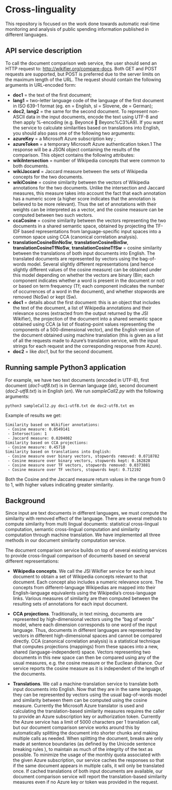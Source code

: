 # Cross-linguality
This repository is focused on the work done towards automatic real-time monitoring and analysis of public spending information published in different languages.

## API service description
To call the document comparison web service, the user should send an HTTP request to: http://wikifier.org/compare-docs. Both GET and POST requests are supported, but POST is preferred due to the server limits on the maximum length of the URL.
The request should contain the following arguments in URL-encoded form:
- **doc1** = the text of the first document;
- **lang1** = two-letter language code of the language of the first document in ISO 639-1 format (eg. en = English, sl = Slovene, de = German);
- **doc2**, **lang2** = the same for the second document.
To represent non-ASCII data in the input documents, encode the text using UTF-8 and then apply %-encoding (e.g. Beyoncé  Beyonc%C3%A9).
If you want the service to calculate similarities based on translations into English, you should also pass one of the following two arguments:
- **azureKey** =  a Microsoft Azure subscription key ;
- **azureToken** = a temporary Microsoft Azure authentication token.1
The response will be a JSON object containing the results of the comparison. This object contains the following attributes:
- **wikiIntersection** = number of Wikipedia concepts that were common to both documents.
- **wikiJaccard** = Jaccard measure between the sets of Wikipedia concepts for the two documents.
- **wikiCosine** = cosine similarity between the vectors of Wikipedia annotations for the two documents. Unlike the intersection and Jaccard measures, this measure takes into account the fact that each annotation has a numeric score (a higher score indicates that the annotation is believed to be more relevant). Thus the set of annotations with their weights can be interpreted as a vector, and the cosine measure can be computed between two such vectors.
- **ccaCosine** = cosine similarity between the vectors representing the two documents in a shared semantic space, obtained by projecting the TF-IDF based representations from language-specific input spaces into a common space using CCA (canonical correlation analysis).
- **translationCosineBinNoSw**, **translationCosineBinSw**, **translationCosineTfNoSw**, **translationCosineTfSw** = cosine similarity between the translations of both input documents into English. The translated documents are represented by vectors using the bag-of-words model. Several slightly different representations (and hence slightly different values of the cosine measure) can be obtained under this model depending on whether the vectors are binary (Bin; each component indicates whether a word is present in the document or not) or based on term frequency (Tf; each component indicates the number of occurrences of a word in the document), and whether stopwords are removed (NoSw) or kept (Sw). 
- **doc1** = details about the first document: this is an object that includes the text of the document, a list of Wikipedia annotations and their relevance scores (extracted from the output returned by the JSI Wikifier), the projection of the document into a shared semantic space obtained using CCA (a list of floating-point values representing the components of a 500-dimensional vector), and the English version of the document obtained using machine translation (this is given as a list of all the requests made to Azure’s translation service, with the input strings for each request and the corresponding response from Azure).
- **doc2** = like *doc1*, but for the second document.

## Running sample Python3 application
For example, we have two text documents (encoded in UTF-8), first document (*doc1-utf8.txt*) is in German language (*de*), second document (*doc2-utf8.txt*) is in English (*en*). We run *sampleCall2.py* with the following arguments:

```python3 sampleCall2.py doc1-utf8.txt de doc2-utf8.txt en```

Example of results we get:

```
Similarity based on Wikifier annotations:
 - Cosine measure: 0.0549141
 - Intersection: 1
 - Jaccard measure: 0.0204082
Similarity based on CCA projections:
 - Cosine measure: 0.45718
Similarity based on translations into English:
 - Cosine measure over binary vectors, stopwords removed: 0.0718782
 - Cosine measure over binary vectors, stopwords kept: 0.162828
 - Cosine measure over TF vectors, stopwords removed: 0.0373881
 - Cosine measure over TF vectors, stopwords kept: 0.712192
 ```
Both the Cosine and the Jaccard measure return values in the range from 0 to 1, with higher values indicating greater similarity. 

## Background
Since input are text documents in different languages, we must compute the similarity with removed effect of the language. There are several methods to compute similarity from multi lingual documents: statistical cross-lingual computation, semantic cross-lingual computation and similarity computation through machine translation. We have implemented all three methods in our document similarity computation service.

The document comparison service builds on top of several existing services to provide cross-lingual comparison of documents based on several different representations:

- **Wikipedia concepts**. We call the JSI Wikifier service  for each input document to obtain a set of Wikipedia concepts relevant to that document. Each concept also includes a numeric relevance score. The concepts from different-language Wikipedias are mapped into their English-language equivalents using the Wikipedia’s cross-language links. Various measures of similarity are then computed between the resulting sets of annotations for each input document.

- **CCA projections**. Traditionally, in text mining, documents are represented by high-dimensional vectors using the “bag of words” model, where each dimension corresponds to one word of the input language. Thus, documents in different languages are represented by vectors in different high-dimensional spaces and cannot be compared directly. CCA (canonical correlation analysis) is a statistical technique that computes projections (mappings) from these spaces into a new, shared (language-independent) space. Vectors representing two documents in this new space can then be compared using any of the usual measures, e.g. the cosine measure or the Eucliean distance. Our service reports the cosine measure as it is independent of the length of the documents.

- **Translations**. We call a machine-translation service to translate both input documents into English. Now that they are in the same language, they can be represented by vectors using the usual bag-of-words model and similarity between them can be computed using the cosine measure. Currently the Microsoft Azure translator is used and calculating the translation-based similarity measures requires the caller to provide an Azure subscription key or authorization token. Currently the Azure service has a limit of 5000 characters per 1 translation call, but our document comparison service works around this by automatically splitting the document into shorter chunks and making multiple calls as needed. When splitting the document, breaks are only made at sentence boundaries (as defined by the Unicode sentence breaking rules ), to maintain as much of the integrity of the text as possible. 
To minimize the usage of the monthly quota associated with the given Azure subscription, our service caches the responses so that if the same document appears in multiple calls, it will only be translated once. If cached translations of both input documents are available, our document comparison service will report the translation-based similarity measures even if no Azure key or token was provided in the request.
